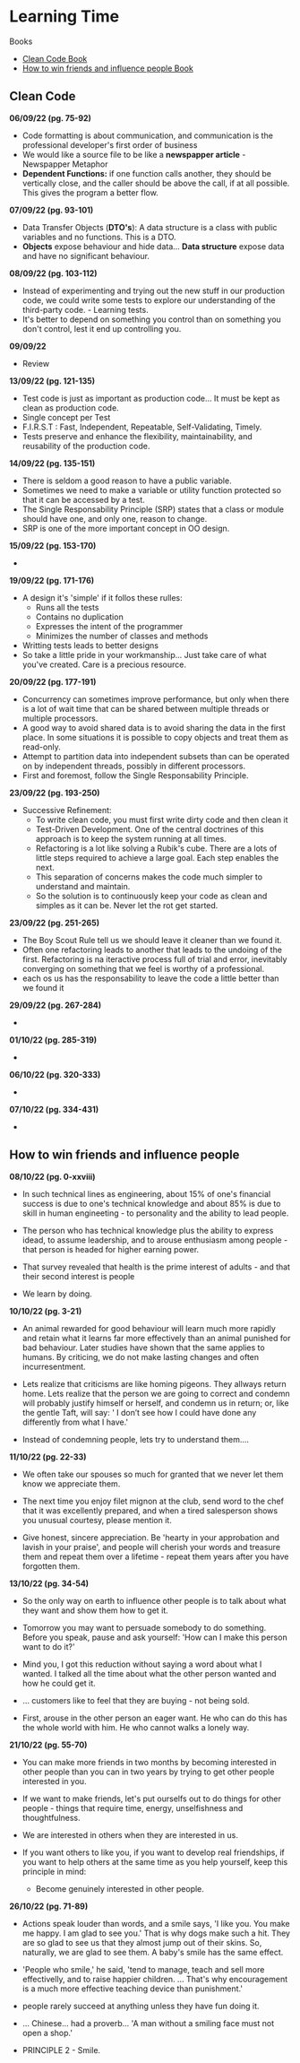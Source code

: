 # Learning Time

Books  
  * <a href="#clean-code-book">Clean Code Book</a>&nbsp;&nbsp;&nbsp;   
  * <a href="#how-to-win-friends-and-influence-people-book">How to win friends and influence people Book</a>&nbsp;&nbsp;&nbsp;

## Clean Code  

**06/09/22 (pg. 75-92)**

* Code formatting is about communication, and communication is the professional developer's first order of business
* We would like a source file to be like a **newspapper article** - Newspapper Metaphor
* **Dependent Functions:** if one function calls another, they should be vertically close, and the caller should be above the call, if at all possible. This gives the program a better flow.


**07/09/22 (pg. 93-101)**

* Data Transfer Objects (**DTO's**): A data structure is a class with public variables and no functions. This is a DTO.
* **Objects** expose behaviour and hide data... **Data structure** expose data and have no significant behaviour.

**08/09/22 (pg. 103-112)**

* Instead of experimenting and trying out the new stuff in our production code, we could write some tests to explore our understanding of the third-party code. - Learning tests.
* It's better to depend on something you control than on something you don't control, lest it end up controlling you.

**09/09/22**

* Review

**13/09/22 (pg. 121-135)**

* Test code is just as important as production code... It must be kept as clean as production code.
* Single concept per Test
* F.I.R.S.T : Fast, Independent, Repeatable, Self-Validating, Timely.
* Tests preserve and enhance the flexibility, maintainability, and reusability of the production code.


**14/09/22 (pg. 135-151)**

* There is seldom a good reason to have a public variable.
* Sometimes we need to make a variable or utility function protected so that it can be accessed by a test.
* The Single Responsability Principle (SRP) states that a class or module should have one, and only one, reason to change.
* SRP is one of the more important concept in OO design.


**15/09/22 (pg. 153-170)**

* 

**19/09/22 (pg. 171-176)**

* A design it's 'simple' if it follos these rulles:
  - Runs all the tests
  - Contains no duplication
  - Expresses the intent of the programmer
  - Minimizes the number of classes and methods
* Writting tests leads to better designs
* So take a little pride in your workmanship... Just take care of what you've created. Care is a precious resource.


**20/09/22 (pg. 177-191)**

* Concurrency can sometimes improve performance, but only when there is a lot of wait time that can be shared between multiple threads or multiple processors.
* A good way to avoid shared data is to avoid sharing the data in the first place. In some situations it is possible to copy objects and treat them as read-only.
* Attempt to partition data into independent subsets than can be operated on by independent threads, possibly in different processors.
* First and foremost, follow the Single Responsability Principle.


**23/09/22 (pg. 193-250)**

* Successive Refinement:
  - To write clean code, you must first write dirty code and then clean it
  - Test-Driven Development. One of the central doctrines of this approach is to keep the system running at all times.
  - Refactoring is a lot like solving a Rubik's cube. There are a lots of little steps required to achieve a large goal. Each step enables the next.
  - This separation of concerns makes the code much simpler to understand and maintain.
  - So the solution is to continuously keep your code as clean and simples as it can be. Never let the rot get started.


**23/09/22 (pg. 251-265)**

* The Boy Scout Rule tell us we should leave it cleaner than we found it.
* Often one refactoring leads to another that leads to the undoing of the first. Refactoring is na iteractive process full of trial and error, inevitably converging on something that we feel is worthy of a professional.
* each os us has the responsability to leave the code a little better than we found it

**29/09/22 (pg. 267-284)**
 
 * 

**01/10/22 (pg. 285-319)**
 
 * 

**06/10/22 (pg. 320-333)**

* 

**07/10/22 (pg. 334-431)**

* 


## How to win friends and influence people  

**08/10/22 (pg. 0-xxviii)**

* In such technical lines as engineering, about 15% of one's financial success is due to one's technical knowledge and about 85% is due to skill in human engineeting - to personality and the ability to lead people.

* The person who has technical knowledge plus the ability to express idead, to assume leadership, and to arouse enthusiasm among people - that person is headed for higher earning power.

* That survey revealed that health is the prime interest of adults - and that their second interest is people

* We learn by doing.

**10/10/22 (pg. 3-21)**

* An animal rewarded for good behaviour will learn much more rapidly and retain what it learns far more effectively than an animal punished for bad behaviour. Later studies have shown that the same applies to humans. By criticing, we do not make lasting changes and often incurresentment.

* Lets realize that criticisms are like homing pigeons. They allways return home. Lets realize that the person we are going to correct and condemn will probably justify himself or herself, and condemn us in return; or, like the gentle Taft, will say: ' I don’t see how I could have done any differently from what I have.'

* Instead of condemning people, lets try to understand them….

**11/10/22 (pg. 22-33)**

* We often take our spouses so much for granted that we never let them know we appreciate them.

* The next time you enjoy filet mignon at the club, send word to the chef that it was excellently prepared, and when a tired salesperson shows you unusual courtesy, please mention it.

* Give honest, sincere appreciation. Be 'hearty in your approbation and lavish in your praise', and people will cherish your words and treasure them and repeat them over a lifetime - repeat them years after you have forgotten them.


**13/10/22 (pg. 34-54)**

* So the only way on earth to influence other people is to talk about what they want and show them how to get it.

* Tomorrow you may want to persuade somebody to do something. Before you speak, pause and ask yourself: 'How can I make this person want to do it?'

* Mind you, I got this reduction without saying a word about what I wanted. I talked all the time about what the other person wanted and how he could get it.

* … customers like to feel that they are buying - not being sold.

* First, arouse in the other person an eager want. He who can do this has the whole world with him. He who cannot walks a lonely way.


**21/10/22 (pg. 55-70)**

* You can make more friends in two months by becoming interested in other people than you can in two years by trying to get other people interested in you.

* If we want to make friends, let's put ourselfs out to do things for other people - things that require time, energy, unselfishness and thoughtfulness.

* We are interested in others when they are interested in us.

* If you want others to like you, if you want to develop real friendships, if you want to help others at the same time as you help yourself, keep this principle in mind: 
  - Become genuinely interested in other people.


**26/10/22 (pg. 71-89)**

* Actions speak louder than words, and a smile says, 'I like you. You make me happy. I am glad to see you.' That is why dogs make such a hit. They are so glad to see us that they almost jump out of their skins. So, naturally, we are glad to see them. A baby's smile has the same effect.

* 'People who smile,' he said, 'tend to manage, teach and sell more effectivelly, and to raise happier children. ... That's why encouragement is a much more effective teaching device than punishment.'

* people rarely succeed at anything unless they have fun doing it.

* ... Chinese... had a proverb... 'A man without a smiling face must not open a shop.'

* PRINCIPLE 2 - Smile.

